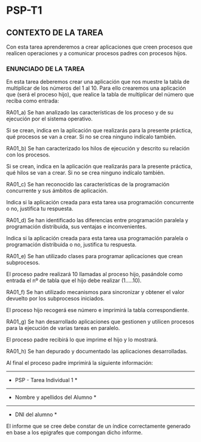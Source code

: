 # PSP-T1

## CONTEXTO DE LA TAREA
Con esta tarea aprenderemos a crear aplicaciones que creen procesos que realicen operaciones y a comunicar procesos padres con procesos hijos.
 
### ENUNCIADO DE LA TAREA
En esta tarea deberemos crear una aplicación que nos muestre la tabla de multiplicar de los números del 1 al 10. Para ello crearemos una aplicación que (será el proceso hijo), que realice la tabla de multiplicar del número que reciba como entrada:



RA01_a)  Se han analizado las características de los proceso y de su ejecución por el sistema operativo.

Si se crean, indica en la aplicación que realizarás para la presente práctica, qué procesos se van a crear. Si no se crea ninguno indícalo también.

RA01_b) Se han caracterizado los hilos de ejecución y descrito su relación con los procesos.

Si se crean, indica en la aplicación que realizarás para la presente práctica, qué hilos se van a crear. Si no se crea ninguno indícalo también.

RA01_c) Se han reconocido las características de la programación concurrente y sus ámbitos de aplicación.

Indica si la aplicación creada para esta tarea usa programación concurrente o no, justifica tu respuesta.

RA01_d) Se han identificado las diferencias entre programación paralela y programación distribuida, sus ventajas e inconvenientes.

Indica si la aplicación creada para esta tarea usa programación paralela o programación distribuida o no, justifica tu respuesta.

RA01_e) Se han utilizado clases para programar aplicaciones que crean subprocesos. 

El proceso padre realizará 10 llamadas al proceso hijo, pasándole como entrada el nº de tabla que el hijo debe realizar (1.....10).


RA01_f) Se han utilizado mecanismos para sincronizar y obtener el valor devuelto por los subprocesos iniciados. 

El proceso hijo recogerá ese número e imprimirá la tabla correspondiente.


RA01_g) Se han desarrollado aplicaciones que gestionen y utilicen procesos para la ejecución de varias tareas en paralelo. 


El proceso padre recibirá lo que imprime el hijo y lo mostrará.


RA01_h) Se han depurado y documentado las aplicaciones desarrolladas.

Al final el proceso padre imprimirá la siguiente información:
******************************************

* PSP - Tarea Individual 1             *

******************************************

* Nombre y apellidos del Alumno *

******************************************

* DNI del alumno                          *

 

El informe que se cree debe constar de un índice correctamente generado en base a los epigrafes que compongan dicho informe.

